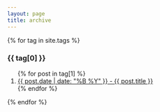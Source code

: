 ```yaml
---
layout: page
title: archive
---
```


{% for tag in site.tags %}
  <h3>{{ tag[0] }}</h3>
  <ol>
    {% for post in tag[1] %}
      <li><a href="{{ post.url }}">{{ post.date | date: "%B %Y" }} - {{ post.title }}</a></li>
    {% endfor %}
  </ol>
{% endfor %}